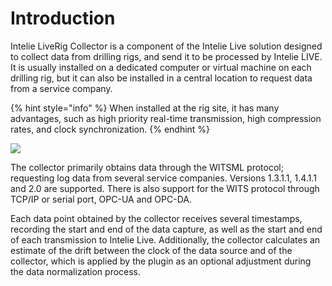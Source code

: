 # Introduction

Intelie LiveRig Collector is a component of the Intelie Live solution designed to collect data from drilling rigs, and send it to be processed by Intelie LIVE. It is usually installed on a dedicated computer or virtual machine on each drilling rig, but it can also be installed in a central location to request data from a service company.

{% hint style="info" %}
When installed at the rig site, it has many advantages, such as high priority real-time transmission, high compression rates, and clock synchronization.
{% endhint %}

![](https://lh4.googleusercontent.com/MPecYS1S-WZ17EFA3fEhUms05m8FrdLzYm\_aRKAv0tMTSgML\_5N0xeIeRkePRDS29SLjgoDcE4b853K22V5F-Lq0EPhpL281ientTVuImNFakZJuGdH43LWie6MMGRmpEkNnZNVM)

The collector primarily obtains data through the WITSML protocol; requesting log data from several service companies. Versions 1.3.1.1, 1.4.1.1 and 2.0 are supported. There is also support for the WITS protocol through TCP/IP or serial port, OPC-UA and OPC-DA.

Each data point obtained by the collector receives several timestamps, recording the start and end of the data capture, as well as the start and end of each transmission to Intelie Live. Additionally, the collector calculates an estimate of the drift between the clock of the data source and of the collector, which is applied by the plugin as an optional adjustment during the data normalization process.
